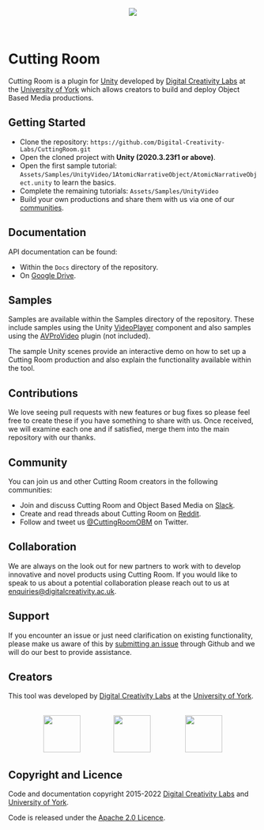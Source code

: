 <p align="center">
  <img src="https://user-images.githubusercontent.com/30237636/153431521-addef1a6-1031-4da9-827e-39013238c195.png"/>
</p>
</br>

# Cutting Room

Cutting Room is a plugin for [Unity](https://unity.com) developed by [Digital Creativity Labs](https://digitalcreativity.ac.uk/) at the [University of York](https://york.ac.uk) which allows creators to build and deploy Object Based Media productions.

## Getting Started

* Clone the repository: `https://github.com/Digital-Creativity-Labs/CuttingRoom.git`
* Open the cloned project with <b>Unity (2020.3.23f1 or above)</b>.
* Open the first sample tutorial: `Assets/Samples/UnityVideo/1AtomicNarrativeObject/AtomicNarrativeObject.unity` to learn the basics.
* Complete the remaining tutorials: `Assets/Samples/UnityVideo`
* Build your own productions and share them with us via one of our [communities](https://github.com/Digital-Creativity-Labs/CuttingRoom#community).

## Documentation

API documentation can be found:

* Within the `Docs` directory of the repository.
* On [Google Drive](https://drive.google.com/file/d/1zP1hT55O3PNzLHuhHe202givsCCV0Iat/view?usp=sharing).

## Samples

Samples are available within the Samples directory of the repository. These include samples using the Unity [VideoPlayer](https://docs.unity3d.com/ScriptReference/Video.VideoPlayer.html) component and also samples using the [AVProVideo](https://renderheads.com/products/avpro-video/) plugin (not included). 

The sample Unity scenes provide an interactive demo on how to set up a Cutting Room production and also explain the functionality available within the tool.

## Contributions

We love seeing pull requests with new features or bug fixes so please feel free to create these if you have something to share with us. Once received, we will examine each one and if satisfied, merge them into the main repository with our thanks.

## Community

You can join us and other Cutting Room creators in the following communities:

* Join and discuss Cutting Room and Object Based Media on [Slack](https://join.slack.com/t/cutting-room-group/shared_invite/zt-13ghccadu-QOVC3uZYppBr4fjBc_KTvw).
* Create and read threads about Cutting Room on [Reddit](https://www.reddit.com/r/cuttingroom/).
* Follow and tweet us [@CuttingRoomOBM](https://twitter.com/CuttingRoomOBM) on Twitter.

## Collaboration

We are always on the look out for new partners to work with to develop innovative and novel products using Cutting Room. If you would like to speak to us about a potential collaboration please reach out to us at [enquiries@digitalcreativity.ac.uk](mailto:enquiries@digitalcreativity.ac.uk).

## Support

If you encounter an issue or just need clarification on existing functionality, please make us aware of this by [submitting an issue](https://github.com/Digital-Creativity-Labs/CuttingRoom/issues) through Github and we will do our best to provide assistance.

## Creators

This tool was developed by [Digital Creativity Labs](https://digitalcreativity.ac.uk) at the [University of York](https://york.ac.uk).
</br></br>
<div display="flex" align="center">
<img src="https://user-images.githubusercontent.com/30237636/153431521-addef1a6-1031-4da9-827e-39013238c195.png" style="height:75px;" />
&nbsp;&nbsp;&nbsp;&nbsp;&nbsp;&nbsp;&nbsp;&nbsp;&nbsp;&nbsp;&nbsp;&nbsp;&nbsp;&nbsp;&nbsp;&nbsp;<img src="https://user-images.githubusercontent.com/30237636/153582621-ee15867b-a83f-4757-9159-61ef097db39e.svg" style="height:75px;" />
&nbsp;&nbsp;&nbsp;&nbsp;&nbsp;&nbsp;&nbsp;&nbsp;&nbsp;&nbsp;&nbsp;&nbsp;&nbsp;&nbsp;&nbsp;&nbsp;
<img src="https://user-images.githubusercontent.com/30237636/153583895-28b17f73-725c-4ea6-b557-052bb89efe2e.png" style="height:75px;" />
</div>

## Copyright and Licence

Code and documentation copyright 2015-2022 [Digital Creativity Labs](https://digitalcreativity.ac.uk/) and [University of York](https://york.ac.uk).

Code is released under the [Apache 2.0 Licence](https://www.apache.org/licenses/LICENSE-2.0).
